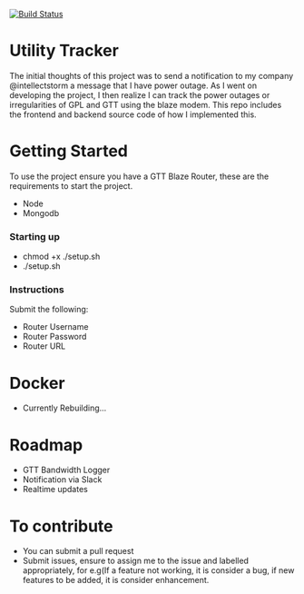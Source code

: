 [![Build Status](https://travis-ci.com/Alien-nick/UtilityNotifier.svg?branch=master)](https://travis-ci.com/Alien-nick/UtilityNotifier)

# Utility Tracker

The initial thoughts of this project was to send a notification to my company @intellectstorm a message that I have power outage. As I went on developing the project, I then realize I can track the power outages or irregularities of GPL and GTT using the blaze modem. This repo includes the frontend and backend source code of how I implemented this.

# Getting Started

To use the project ensure you have a GTT Blaze Router, these are the requirements to start the project.
- Node
- Mongodb

### Starting up
- chmod +x ./setup.sh
- ./setup.sh

### Instructions
Submit the following:
- Router Username
- Router Password
- Router URL

# Docker
- Currently Rebuilding...

# Roadmap
- GTT Bandwidth Logger
- Notification via Slack
- Realtime updates

# To contribute
- You can submit a pull request
- Submit issues, ensure to assign me to the issue and labelled appropriately, for e.g(If a feature not working, it is consider a bug, if new features to be added, it is consider enhancement.

